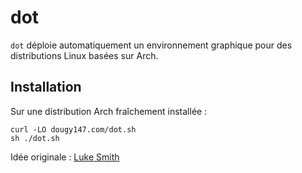 # dot

`dot` déploie automatiquement un environnement graphique pour des distributions Linux basées sur Arch.

## Installation

Sur une distribution Arch fraîchement installée :

```
curl -LO dougy147.com/dot.sh
sh ./dot.sh
```


Idée originale : [Luke Smith](https://github.com/LukeSmithxyz/voidrice)
